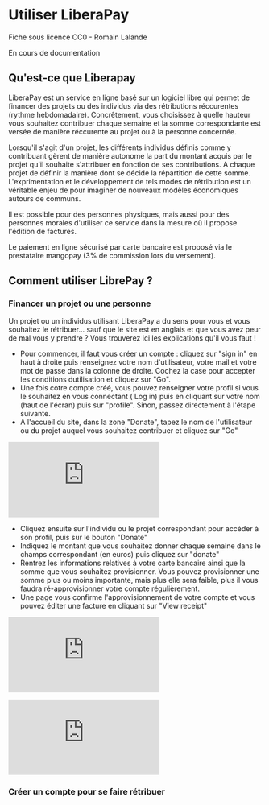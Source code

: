# Utiliser LiberaPay

Fiche sous licence CC0 - Romain Lalande

En cours de documentation

## Qu'est-ce que Liberapay
LiberaPay est un service en ligne basé sur un logiciel libre qui permet de financer des projets ou des individus via des rétributions réccurentes (rythme hebdomadaire). Concrêtement, vous choisissez à quelle hauteur vous souhaitez contribuer chaque semaine et la somme correspondante est versée de manière réccurente au projet ou à la personne concernée.

Lorsqu'il s'agit d'un projet, les différents individus définis comme y contribuant gèrent de manière autonome la part du montant acquis par le projet qu'il souhaite s'attribuer en fonction de ses contributions. A chaque projet de définir la manière dont se décide la répartition de cette somme. L'exprimentation et le développement de tels modes de rétribution est un véritable enjeu de pour imaginer de nouveaux modèles économiques autours de communs.

Il est possible pour des personnes physiques, mais aussi pour des personnes morales d'utiliser ce service dans la mesure où il propose l'édition de factures. 

Le paiement en ligne sécurisé par carte bancaire est proposé via le prestataire  mangopay (3% de commission lors du versement).

## Comment utiliser LibrePay ?
### Financer un projet ou une personne

Un projet ou un individus utilisant LiberaPay a du sens pour vous et vous souhaitez le rétribuer... sauf que le site est en anglais et que vous avez peur de mal vous y prendre ? Vous trouverez ici les explications qu'il vous faut ! 

 - Pour commencer, il faut vous créer un compte : cliquez sur "sign in" en haut à droite puis renseignez votre nom d'utilisateur, votre mail et votre mot de passe dans la colonne de droite. Cochez la case pour accepter les conditions dutilisation et cliquez sur "Go".
 - Une fois cotre compte créé, vous pouvez renseigner votre profil si vous le souhaitez en vous connectant ( Log in) puis en cliquant sur votre nom (haut de l'écran) puis sur "profile". Sinon, passez directement à l'étape suivante.
 - A l'accueil du site, dans la zone "Donate", tapez le nom de l'utilisateur ou du projet auquel vous souhaitez contribuer et cliquez sur "Go"

![](https://cloud.comptoir.net/index.php/apps/gallery/ajax/image.php?file=romainlalande%40osons.cc%2FDossier%20pas%20toucher%20pour%20liens%2Fvrac%2Fdonate.png)

 - Cliquez ensuite sur l'individu ou le projet correspondant pour accéder à son profil, puis sur le bouton "Donate"
 - Indiquez le montant que vous souhaitez donner chaque semaine dans le champs correspondant (en euros) puis cliquez sur "donate"
 - Rentrez les informations relatives à votre carte bancaire ainsi que la somme que vous souhaitez provisionner. Vous pouvez provisionner une somme plus ou moins importante, mais plus elle sera faible, plus il vous faudra ré-approvisionner votre compte régulièrement. 
 - Une page vous confirme l'approvisionnement de votre compte et vous pouvez éditer une facture en cliquant sur "View receipt"

![](https://cloud.comptoir.net/index.php/apps/gallery/ajax/image.php?file=romainlalande%40osons.cc%2FDossier%20pas%20toucher%20pour%20liens%2Fvrac%2Fpaiement.png)

![](https://cloud.comptoir.net/index.php/apps/gallery/ajax/image.php?file=romainlalande%40osons.cc%2FDossier%20pas%20toucher%20pour%20liens%2Fvrac%2Freceipt.png)

### Créer un compte pour se faire rétribuer
